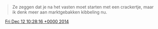 > Ze zeggen dat je na het vasten moet starten met een crackertje, maar ik denk meer aan marktgebakken kibbeling nu\.

<img src="../../media/tweet.ico" width="12" /> [Fri Dec 12 10:28:16 +0000 2014](https://twitter.com/DromerDenker/status/543351623482109952)